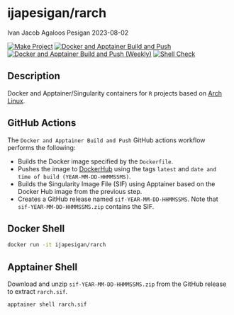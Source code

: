 ijapesigan/rarch
================
Ivan Jacob Agaloos Pesigan
2023-08-02

<!-- README.md is generated from .setup/readme/README.Rmd. Please edit that file -->
<!-- badges: start -->

[![Make
Project](https://github.com/ijapesigan/docker-rarch/actions/workflows/make.yml/badge.svg)](https://github.com/ijapesigan/docker-rarch/actions/workflows/make.yml)
[![Docker and Apptainer Build and
Push](https://github.com/ijapesigan/docker-rarch/actions/workflows/docker-apptainer-build-push.yml/badge.svg)](https://github.com/ijapesigan/docker-rarch/actions/workflows/docker-apptainer-build-push.yml)
[![Docker and Apptainer Build and Push
(Weekly)](https://github.com/ijapesigan/docker-rarch/actions/workflows/docker-apptainer-build-push-weekly.yml/badge.svg)](https://github.com/ijapesigan/docker-rarch/actions/workflows/docker-apptainer-build-push-weekly.yml)
[![Shell
Check](https://github.com/ijapesigan/docker-rarch/actions/workflows/shellcheck.yml/badge.svg)](https://github.com/ijapesigan/docker-rarch/actions/workflows/shellcheck.yml)
<!-- badges: end -->

## Description

Docker and Apptainer/Singularity containers for `R` projects based on
[Arch Linux](https://archlinux.org/).

## GitHub Actions

The `Docker and Apptainer Build and Push` GitHub actions workflow
performs the following:

- Builds the Docker image specified by the `Dockerfile`.
- Pushes the image to
  [DockerHub](https://hub.docker.com/repository/docker/ijapesigan/rarch/general)
  using the tags `latest` and
  `date and time of build (YEAR-MM-DD-HHMMSSMS)`.
- Builds the Singularity Image File (SIF) using Apptainer based on the
  Docker Hub image from the previous step.
- Creates a GitHub release named `sif-YEAR-MM-DD-HHMMSSMS`. Note that
  `sif-YEAR-MM-DD-HHMMSSMS.zip` contains the SIF.

## Docker Shell

``` bash
docker run -it ijapesigan/rarch
```

## Apptainer Shell

Download and unzip `sif-YEAR-MM-DD-HHMMSSMS.zip` from the GitHub release
to extract `rarch.sif`.

``` bash
apptainer shell rarch.sif
```
